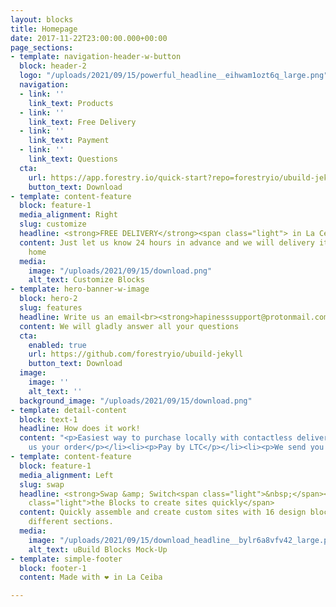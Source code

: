 ```yaml
---
layout: blocks
title: Homepage
date: 2017-11-22T23:00:00.000+00:00
page_sections:
- template: navigation-header-w-button
  block: header-2
  logo: "/uploads/2021/09/15/powerful_headline__eihwam1ozt6q_large.png"
  navigation:
  - link: ''
    link_text: Products
  - link: ''
    link_text: Free Delivery
  - link: ''
    link_text: Payment
  - link: ''
    link_text: Questions
  cta:
    url: https://app.forestry.io/quick-start?repo=forestryio/ubuild-jekyll&provider=github&engine=jekyll
    button_text: Download
- template: content-feature
  block: feature-1
  media_alignment: Right
  slug: customize
  headline: <strong>FREE DELIVERY</strong><span class="light"> in La Ceiba</span>
  content: Just let us know 24 hours in advance and we will delivery it near your
    home
  media:
    image: "/uploads/2021/09/15/download.png"
    alt_text: Customize Blocks
- template: hero-banner-w-image
  block: hero-2
  slug: features
  headline: Write us an email<br><strong>hapinesssupport@protonmail.com</strong>
  content: We will gladly answer all your questions
  cta:
    enabled: true
    url: https://github.com/forestryio/ubuild-jekyll
    button_text: Download
  image:
    image: ''
    alt_text: ''
  background_image: "/uploads/2021/09/15/download.png"
- template: detail-content
  block: text-1
  headline: How does it work!
  content: "<p>Easiest way to purchase locally with contactless delivery</p><ol><li><p>Email
    us your order</p></li><li><p>Pay by LTC</p></li><li><p>We send you the coordinates</p></li></ol>"
- template: content-feature
  block: feature-1
  media_alignment: Left
  slug: swap
  headline: <strong>Swap &amp; Switch<span class="light">&nbsp;</span></strong><span
    class="light">the Blocks to create sites quickly</span>
  content: Quickly assemble and create custom sites with 16 design blocks for seven
    different sections.
  media:
    image: "/uploads/2021/09/15/download_headline__bylr6a8vfv42_large.png"
    alt_text: uBuild Blocks Mock-Up
- template: simple-footer
  block: footer-1
  content: Made with ❤︎ in La Ceiba

---
```

